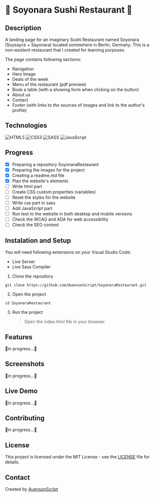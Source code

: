 # 🍣 Soyonara Sushi Restaurant 🍣

## Description

A landing page for an imaginary Sushi Restaurant named Soyonara (Soysayce + Sayonara) located somewhere in Berlin, Germany. This is a non-existent restaurant that I created for learning purposes.

The page contains following sections:

- Navigation
- Hero Image
- Deals of the week
- Menu of the restaurant (pdf preview)
- Book a table (with a showing form when clicking on the button)
- About us
- Contact
- Footer (with links to the sources of images and link to the author's profile)

## Technologies

![HTML5](https://img.shields.io/badge/html5-%23E34F26.svg?style=for-the-badge&logo=html5&logoColor=white) ![CSS3](https://img.shields.io/badge/css3-%231572B6.svg?style=for-the-badge&logo=css3&logoColor=white) ![SASS](https://img.shields.io/badge/SASS-hotpink.svg?style=for-the-badge&logo=SASS&logoColor=white) ![JavaScript](https://img.shields.io/badge/javascript-%23323330.svg?style=for-the-badge&logo=javascript&logoColor=%23F7DF1E)

## Progress

- [x] Preparing a repository SoyonaraRestaurant
- [x] Preparing the images for the project
- [x] Creating a readme.md file
- [x] Plan the website's elements
- [ ] Write html part
- [ ] Create CSS custom properties (variables)
- [ ] Reset the styles for the website
- [ ] Write css part in sass
- [ ] Add JavaScript part
- [ ] Run test to the website in both desktop and mobile versions
- [ ] Check the WCAG and ADA for web accessibility
- [ ] Check the SEO context

## Instalation and Setup

You will need following extensions on your Visual Studio Code:

- Live Server
- Live Sass Compiler

1. Clone the repository

```
git clone https://github.com/AuensonScript/SoyonaraRestaurant.git
```

2. Open the project

```
cd SoyonaraRestaurant
```

3. Run the project
   > Open the index.html file in your browser.

## Features

🚧in progress...🚧

## Screenshots

🚧in progress...🚧

## Live Demo

🚧in progress...🚧

## Contributing

🚧in progress...🚧

## License

This project is licensed under the MIT License - see the [LICENSE](./license.txt) file for details.

## Contact

Created by [AuensonScript](https://github.com/AuensonScript)